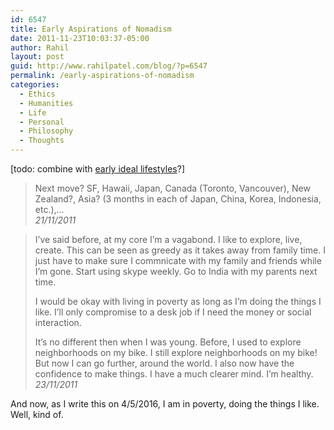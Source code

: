 ```yaml
---
id: 6547
title: Early Aspirations of Nomadism
date: 2011-11-23T10:03:37-05:00
author: Rahil
layout: post
guid: http://www.rahilpatel.com/blog/?p=6547
permalink: /early-aspirations-of-nomadism
categories:
  - Ethics
  - Humanities
  - Life
  - Personal
  - Philosophy
  - Thoughts
---
```

[todo: combine with [early ideal lifestyles](http://www.rahilpatel.com/blog/early-ideal-lifestyles)?]

> Next move? SF, Hawaii, Japan, Canada (Toronto, Vancouver), New Zealand?, Asia? (3 months in each of Japan, China, Korea, Indonesia, etc.),&#8230;  
> <cite>21/11/2011</cite> 

> I&#8217;ve said before, at my core I&#8217;m a vagabond. I like to explore, live, create. This can be seen as greedy as it takes away from family time. I just have to make sure I commnicate with my family and friends while I&#8217;m gone. Start using skype weekly. Go to India with my parents next time.
> 
> I would be okay with living in poverty as long as I&#8217;m doing the things I like. I&#8217;ll only compromise to a desk job if I need the money or social interaction.
> 
> It&#8217;s no different then when I was young. Before, I used to explore neighborhoods on my bike. I still explore neighborhoods on my bike! But now I can go further, around the world. I also now have the confidence to make things. I have a much clearer mind. I&#8217;m healthy.  
> <cite>23/11/2011</cite> 

And now, as I write this on 4/5/2016, I am in poverty, doing the things I like. Well, kind of.